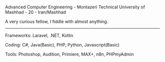 Advanced Computer Engineering - Montazeri Technical University of Mashhad - 20 - Iran/Mashhad

A very curious fellow, I fiddle with almost anything.

--------------------------------------------------------------------------------------------------

Frameworks: Laravel, .NET, Kotlin

Coding: C#, Java(Basic), PHP, Python, Javascript(Basic)

Tools: Photoshop, Audition, Primiere, MAX+, n8n, PHPmyAdmin

